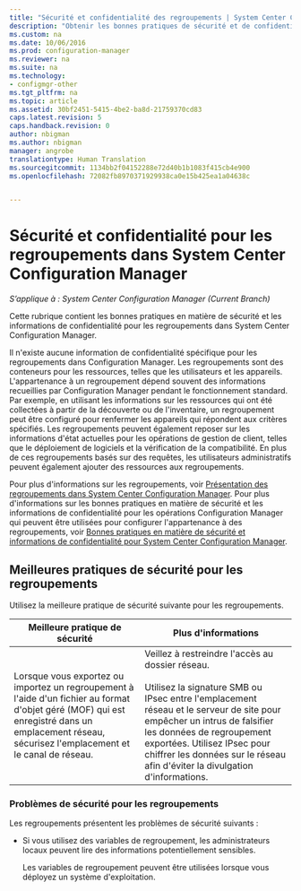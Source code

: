 ```yaml
---
title: "Sécurité et confidentialité des regroupements | System Center Configuration Manager"
description: "Obtenir les bonnes pratiques de sécurité et de confidentialité des regroupements dans System Center Configuration Manager."
ms.custom: na
ms.date: 10/06/2016
ms.prod: configuration-manager
ms.reviewer: na
ms.suite: na
ms.technology:
- configmgr-other
ms.tgt_pltfrm: na
ms.topic: article
ms.assetid: 30bf2451-5415-4be2-ba8d-21759370cd83
caps.latest.revision: 5
caps.handback.revision: 0
author: nbigman
ms.author: nbigman
manager: angrobe
translationtype: Human Translation
ms.sourcegitcommit: 1134bb2f04152288e72d40b1b1083f415cb4e900
ms.openlocfilehash: 72082fb8970371929938ca0e15b425ea1a04638c


---
```

# <a name="security-and-privacy-for-collections-in-system-center-configuration-manager"></a>Sécurité et confidentialité pour les regroupements dans System Center Configuration Manager

*S’applique à : System Center Configuration Manager (Current Branch)*

Cette rubrique contient les bonnes pratiques en matière de sécurité et les informations de confidentialité pour les regroupements dans System Center Configuration Manager.  

 Il n'existe aucune information de confidentialité spécifique pour les regroupements dans Configuration Manager. Les regroupements sont des conteneurs pour les ressources, telles que les utilisateurs et les appareils. L'appartenance à un regroupement dépend souvent des informations recueillies par Configuration Manager pendant le fonctionnement standard. Par exemple, en utilisant les informations sur les ressources qui ont été collectées à partir de la découverte ou de l'inventaire, un regroupement peut être configuré pour renfermer les appareils qui répondent aux critères spécifiés. Les regroupements peuvent également reposer sur les informations d'état actuelles pour les opérations de gestion de client, telles que le déploiement de logiciels et la vérification de la compatibilité. En plus de ces regroupements basés sur des requêtes, les utilisateurs administratifs peuvent également ajouter des ressources aux regroupements.  

 Pour plus d'informations sur les regroupements, voir [Présentation des regroupements dans System Center Configuration Manager](../../../../core/clients/manage/collections/introduction-to-collections.md). Pour plus d'informations sur les bonnes pratiques en matière de sécurité et les informations de confidentialité pour les opérations Configuration Manager qui peuvent être utilisées pour configurer l'appartenance à des regroupements, voir [Bonnes pratiques en matière de sécurité et informations de confidentialité pour System Center Configuration Manager](../../../../core/plan-design/security/security-best-practices-and-privacy-information.md).  

## <a name="security-best-practices-for-collections"></a>Meilleures pratiques de sécurité pour les regroupements  
 Utilisez la meilleure pratique de sécurité suivante pour les regroupements.  

|Meilleure pratique de sécurité|Plus d'informations|  
|----------------------------|----------------------|  
|Lorsque vous exportez ou importez un regroupement à l'aide d'un fichier au format d'objet géré (MOF) qui est enregistré dans un emplacement réseau, sécurisez l'emplacement et le canal de réseau.|Veillez à restreindre l'accès au dossier réseau.<br /><br /> Utilisez la signature SMB ou IPsec entre l'emplacement réseau et le serveur de site pour empêcher un intrus de falsifier les données de regroupement exportées. Utilisez IPsec pour chiffrer les données sur le réseau afin d'éviter la divulgation d'informations.|  

### <a name="security-issues-for-collections"></a>Problèmes de sécurité pour les regroupements  
 Les regroupements présentent les problèmes de sécurité suivants :  

-   Si vous utilisez des variables de regroupement, les administrateurs locaux peuvent lire des informations potentiellement sensibles.  

     Les variables de regroupement peuvent être utilisées lorsque vous déployez un système d'exploitation.  



<!--HONumber=Nov16_HO1-->


